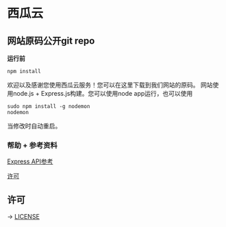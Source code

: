 西瓜云
===

## 网站原码公开git repo

**运行前**

    npm install

欢迎以及感谢您使用西瓜云服务！您可以在这里下载到我们网站的原码。
网站使用node.js + Express.js构建。您可以使用node app运行，也可以使用

    sudo npm install -g nodemon
    nodemon

当修改时自动重启。

### 帮助 + 参考资料
[Express API参考](http://expressjs.jser.us/3x_zh-cn/api.html)

[许可](#许可)

## 许可

-> [LICENSE](https://github.com/webs-moralIntegrity/WatermelonClund/blob/master/LICENSE)
